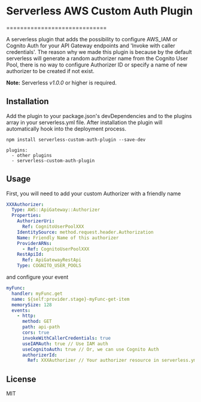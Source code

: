 # Serverless AWS Custom Auth Plugin

=============================

A serverless plugin that adds the possibility to configure AWS_IAM or Cognito Auth for your API Gateway endpoints and 'Invoke with caller credentials'. The reason why we made this plugin is because by the default serverless will generate a random authorizer name from the Cognito User Pool, there is no way to configure Authorizer ID or specify a name of new authorizer to be created if not exist.

**Note:** Serverless *v1.0.0* or higher is required.

## Installation

Add the plugin to your package.json's devDependencies and to the plugins array in your serverless.yml file. After installation the plugin will automatically hook into the deployment process.

```
npm install serverless-custom-auth-plugin --save-dev
```

```
plugins:
  - other plugins
  - serverless-custom-auth-plugin
```

## Usage

First, you will need to add your custom Authorizer with a friendly name

```yml
XXXAuthorizer:
  Type: AWS::ApiGateway::Authorizer
  Properties:
    AuthorizerUri:
      Ref: CognitoUserPoolXXX
    IdentitySource: method.request.header.Authorization
    Name: Friendly Name of this authorizer
    ProviderARNs:
      - Ref: CognitoUserPoolXXX
    RestApiId:
      Ref: ApiGatewayRestApi
    Type: COGNITO_USER_POOLS
```

and configure your event

```yml
myFunc:
  handler: myFunc.get
  name: ${self:provider.stage}-myFunc-get-item
  memorySize: 128
  events:
    - http:
      method: GET
      path: api-path
      cors: true 
      invokeWithCallerCredentials: true
      useIAMAuth: true // Use IAM auth
      useCognitoAuth: true // Or, we can use Cognito Auth
      authorizerId:
        Ref: XXXAuthorizer // Your authorizer resource in serverless.yml
```

## License

MIT
